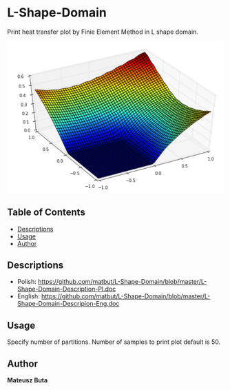 # L-Shape-Domain
Print heat transfer plot by Finie Element Method in L shape domain.

![alt text](https://github.com/matbut/L-Shape-Domain/blob/master/img/plot.png)

## Table of Contents
- [Descriptions](#descriptions)
- [Usage](#usage)
- [Author](#author)

## Descriptions
* Polish: https://github.com/matbut/L-Shape-Domain/blob/master/L-Shape-Domain-Description-Pl.doc
* English: https://github.com/matbut/L-Shape-Domain/blob/master/L-Shape-Domain-Descripion-Eng.doc

## Usage
Specify number of partitions. 
Number of samples to print plot default is 50.

## Author
**Mateusz Buta**
